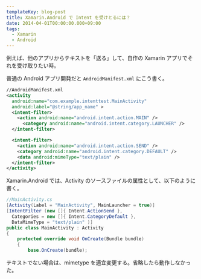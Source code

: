 ```yaml
---
templateKey: blog-post
title: Xamarin.Android で Intent を受けとるには？
date: 2014-04-01T00:00:00.000+09:00
tags:
  - Xamarin
  - Android
---
```

例えば、他のアプリからテキストを「送る」して、自作の Xamarin アプリでそれを受け取りたい時。
<!--more-->

普通の Android アプリ開発だと ``AndroidManifest.xml`` にこう書く。

```xml
//AndroidManifest.xml
<activity
  android:name="com.example.intenttest.MainActivity"
  android:label="@string/app_name" >
  <intent-filter>
    <action android:name="android.intent.action.MAIN" />
      <category android:name="android.intent.category.LAUNCHER" />
  </intent-filter>

  <intent-filter>
    <action android:name="android.intent.action.SEND" />
    <category android:name="android.intent.category.DEFAULT" />
    <data android:mimeType="text/plain" />
  </intent-filter>
</activity>
```

Xamarin.Android では、Activity のソースファイルの属性として、以下のように書く。

```csharp
//MainActivity.cs
[Activity(Label = "MainActivity", MainLauncher = true)]
[IntentFilter (new []{ Intent.ActionSend }, 
  Categories = new []{ Intent.CategoryDefault },
  DataMimeType = "text/plain" )]
public class MainActivity : Activity
{
    protected override void OnCreate(Bundle bundle)
    {
        base.OnCreate(bundle);
```

テキストでない場合は、mimetype を適宜変更する。省略したら動作しなかった。